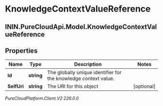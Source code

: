 # KnowledgeContextValueReference

## ININ.PureCloudApi.Model.KnowledgeContextValueReference

## Properties

|Name | Type | Description | Notes|
|------------ | ------------- | ------------- | -------------|
| **Id** | **string** | The globally unique identifier for the knowledge context value. | |
| **SelfUri** | **string** | The URI for this object | [optional] |



_PureCloudPlatform.Client.V2 226.0.0_
